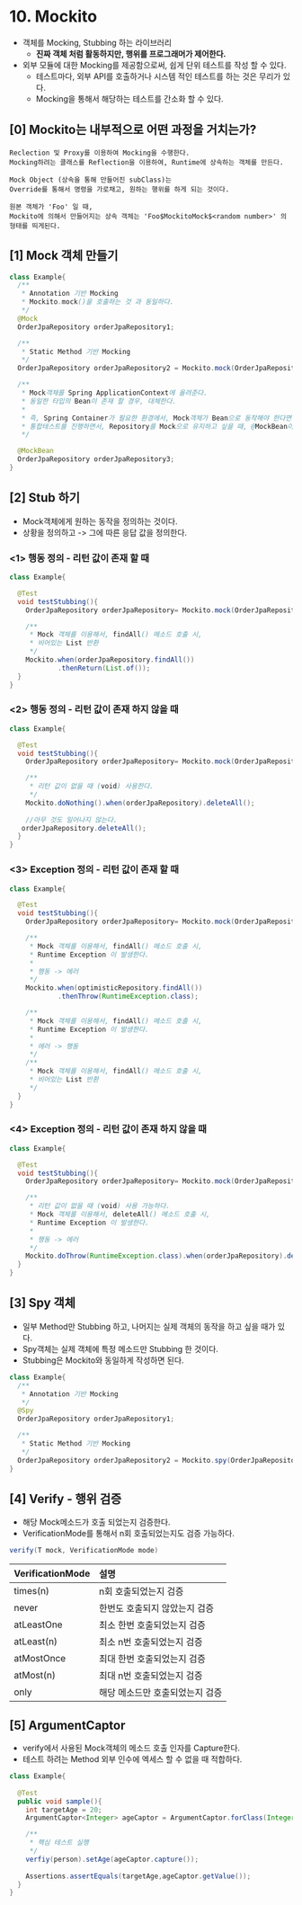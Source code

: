 # 10. Mockito
- 객체를 Mocking, Stubbing 하는 라이브러리
  - **진짜 객체 처럼 활동하지만, 행위를 프로그래머가 제어한다.**
- 외부 모듈에 대한 Mocking를 제공함으로써, 쉽게 단위 테스트를 작성 할 수 있다.
  - 테스트마다, 외부 API를 호출하거나 시스템 적인 테스트를 하는 것은 무리가 있다.
  - Mocking을 통해서 해당하는 테스트를 간소화 할 수 있다.

## [0] Mockito는 내부적으로 어떤 과정을 거치는가?
```text
Reclection 및 Proxy를 이용하여 Mocking을 수행한다.
Mocking하려는 클래스를 Reflection을 이용하여, Runtime에 상속하는 객체를 만든다.

Mock Object (상속을 통해 만들어진 subClass)는
Override를 통해서 명령을 가로채고, 원하는 행위를 하게 되는 것이다.

원본 객체가 'Foo' 일 때,
Mockito에 의해서 만들어지는 상속 객체는 'Foo$MockitoMock$<random number>' 의 형태를 띄게된다.
```

## [1] Mock 객체 만들기
```java
class Example{
  /**
   * Annotation 기반 Mocking
   * Mockito.mock()을 호출하는 것 과 동일하다.
   */
  @Mock
  OrderJpaRepository orderJpaRepository1;

  /**
   * Static Method 기반 Mocking
   */
  OrderJpaRepository orderJpaRepository2 = Mockito.mock(OrderJpaRepository.class);

  /**
   * Mock객체를 Spring ApplicationContext에 올려준다.
   * 동일한 타입의 Bean이 존재 할 경우, 대체한다.
   * 
   * 즉, Spring Container가 필요한 환경에서, Mock객체가 Bean으로 동작해야 한다면 필요하다.
   * 통합테스트를 진행하면서, Repository를 Mock으로 유지하고 싶을 때, @MockBean이 적합할 것이다.
   */

  @MockBean
  OrderJpaRepository orderJpaRepository3;
}
```

## [2] Stub 하기
- Mock객체에게 원하는 동작을 정의하는 것이다.
- 상황을 정의하고 -> 그에 따른 응답 값을 정의한다.

### <1> 행동 정의 - 리턴 값이 존재 할 때
```java
class Example{

  @Test
  void testStubbing(){
    OrderJpaRepository orderJpaRepository= Mockito.mock(OrderJpaRepository.class);

    /**
     * Mock 객체를 이용해서, findAll() 메소드 호출 시,
     * 비어있는 List 반환
     */
    Mockito.when(orderJpaRepository.findAll())
            .thenReturn(List.of());
  }
}
```

### <2> 행동 정의 - 리턴 값이 존재 하지 않을 때
```java
class Example{

  @Test
  void testStubbing(){
    OrderJpaRepository orderJpaRepository= Mockito.mock(OrderJpaRepository.class);

    /**
     * 리턴 값이 없을 때 (void) 사용한다.
     */
    Mockito.doNothing().when(orderJpaRepository).deleteAll();
   
    //아무 것도 일어나지 않는다.
   orderJpaRepository.deleteAll();
  }
}
```


### <3> Exception 정의 - 리턴 값이 존재 할 때
```java
class Example{

  @Test
  void testStubbing(){
    OrderJpaRepository orderJpaRepository= Mockito.mock(OrderJpaRepository.class);

    /**
     * Mock 객체를 이용해서, findAll() 메소드 호출 시,
     * Runtime Exception 이 발생한다.
     * 
     * 행동 -> 에러
     */
    Mockito.when(optimisticRepository.findAll())
            .thenThrow(RuntimeException.class);

    /**
     * Mock 객체를 이용해서, findAll() 메소드 호출 시,
     * Runtime Exception 이 발생한다.
     * 
     * 에러 -> 행동
     */
    /**
     * Mock 객체를 이용해서, findAll() 메소드 호출 시,
     * 비어있는 List 반환
     */
  }
}
```

### <4> Exception 정의 - 리턴 값이 존재 하지 않을 때
```java
class Example{

  @Test
  void testStubbing(){
    OrderJpaRepository orderJpaRepository= Mockito.mock(OrderJpaRepository.class);

    /**
     * 리턴 값이 없을 때 (void) 사용 가능하다.
     * Mock 객체를 이용해서, deleteAll() 메소드 호출 시,
     * Runtime Exception 이 발생한다.
     * 
     * 행동 -> 에러
     */
    Mockito.doThrow(RuntimeException.class).when(orderJpaRepository).deleteAll();
  }
}
```

## [3] Spy 객체
- 일부 Method만 Stubbing 하고, 나머지는 실제 객체의 동작을 하고 싶을 때가 있다.
- Spy객체는 실제 객체에 특정 메소드만 Stubbing 한 것이다.
- Stubbing은 Mockito와 동일하게 작성하면 된다.
```java
class Example{
  /**
   * Annotation 기반 Mocking
   */
  @Spy
  OrderJpaRepository orderJpaRepository1;

  /**
   * Static Method 기반 Mocking
   */
  OrderJpaRepository orderJpaRepository2 = Mockito.spy(OrderJpaRepository.class);
}
```

## [4] Verify - 행위 검증
- 해당 Mock메소드가 호출 되었는지 검증한다.
- VerificationMode를 통해서 n회 호출되었는지도 검증 가능하다.
```java
verify(T mock, VerificationMode mode)
```

| VerificationMode | 설명                |
|:-----------------|:------------------|
| times(n)         | n회 호출되었는지 검증      |
| never            | 한번도 호출되지 않았는지 검증  |
| atLeastOne       | 최소 한번 호출되었는지 검증   |
| atLeast(n)       | 최소 n번 호출되었는지 검증   |
| atMostOnce       | 최대 한번 호출되었는지 검증   |
| atMost(n)        | 최대 n번 호출되었는지 검증   | 
| only                 | 해당 메소드만 호출되었는지 검증 |




## [5] ArgumentCaptor
- verify에서 사용된 Mock객체의 메소드 호출 인자를 Capture한다.
- 테스트 하려는 Method 외부 인수에 엑세스 할 수 없을 때 적합하다.
```java
class Example{
  
  @Test
  public void sample(){
    int targetAge = 20;
    ArgumentCaptor<Integer> ageCaptor = ArgumentCaptor.forClass(Integer.class);

    /**
     * 핵심 테스트 실행
     */
    verfiy(person).setAge(ageCaptor.capture());
    
    Assertions.assertEquals(targetAge,ageCaptor.getValue());
  }
}
```